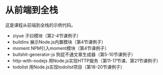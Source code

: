 # 从前端到全栈

这是课程从前端到全栈的示例代码。

- ziyue 子曰模块（第2-4节课例子）
- buildins 展示Node.js内置模块（第4节课例子）
- moment NPM引入moment模块（第4节课例子）
- bullshit-generator-js 狗屁不通文章生成器（第5-10节课例子）
- http-with-nodejs 用Node.js实现HTTP服务（第11-17节课、第21节课例子）
- todolist 用Node.js实现todolist项目（第18-20节课例子）
